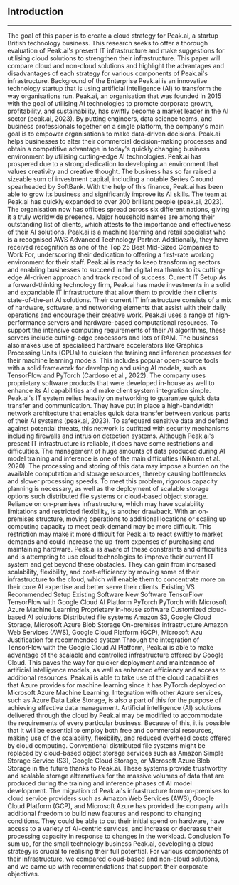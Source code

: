 ## Introduction
_______________________
The goal of this paper is to create a cloud strategy for Peak.ai, a startup British technology business. This research seeks to offer a thorough evaluation of Peak.ai's present IT infrastructure and make suggestions for utilising cloud solutions to strengthen their infrastructure. This paper will compare cloud and non-cloud solutions and highlight the advantages and disadvantages of each strategy for various components of Peak.ai's infrastructure. 
Background of the Enterprise
Peak.ai is an innovative technology startup that is using artificial intelligence (AI) to transform the way organisations run. Peak.ai, an organisation that was founded in 2015 with the goal of utilising AI technologies to promote corporate growth, profitability, and sustainability, has swiftly become a market leader in the AI sector (peak.ai, 2023).
By putting engineers, data science teams, and business professionals together on a single platform, the company's main goal is to empower organisations to make data-driven decisions. Peak.ai helps businesses to alter their commercial decision-making processes and obtain a competitive advantage in today's quickly changing business environment by utilising cutting-edge AI technologies.
Peak.ai has prospered due to a strong dedication to developing an environment that values creativity and creative thought. The business has so far raised a sizeable sum of investment capital, including a notable Series C round spearheaded by SoftBank. With the help of this finance, Peak.ai has been able to grow its business and significantly improve its AI skills.
The team at Peak.ai has quickly expanded to over 200 brilliant people (peak.ai, 2023). The organisation now has offices spread across six different nations, giving it a truly worldwide presence. Major household names are among their outstanding list of clients, which attests to the importance and effectiveness of their AI solutions.
Peak.ai is a machine learning and retail specialist who is a recognised AWS Advanced Technology Partner. Additionally, they have received recognition as one of the Top 25 Best Mid-Sized Companies to Work For, underscoring their dedication to offering a first-rate working environment for their staff. Peak.ai is ready to keep transforming sectors and enabling businesses to succeed in the digital era thanks to its cutting-edge AI-driven approach and track record of success.
Current IT Setup
As a forward-thinking technology firm, Peak.ai has made investments in a solid and expandable IT infrastructure that allow them to provide their clients state-of-the-art AI solutions. Their current IT infrastructure consists of a mix of hardware, software, and networking elements that assist with their daily operations and encourage their creative work.
Peak.ai uses a range of high-performance servers and hardware-based computational resources. To support the intensive computing requirements of their AI algorithms, these servers include cutting-edge processors and lots of RAM. The business also makes use of specialised hardware accelerators like Graphics Processing Units (GPUs) to quicken the training and inference processes for their machine learning models.
This includes popular open-source tools with a solid framework for developing and using AI models, such as TensorFlow and PyTorch (Cardoso et al., 2022). The company uses proprietary software products that were developed in-house as well to enhance its AI capabilities and make client system integration simple.
Peak.ai's IT system relies heavily on networking to guarantee quick data transfer and communication. They have put in place a high-bandwidth network architecture that enables quick data transfer between various parts of their AI systems (peak.ai, 2023). To safeguard sensitive data and defend against potential threats, this network is outfitted with security mechanisms including firewalls and intrusion detection systems.
Although Peak.ai's present IT infrastructure is reliable, it does have some restrictions and difficulties. The management of huge amounts of data produced during AI model training and inference is one of the main difficulties (Niknam et al., 2020). The processing and storing of this data may impose a burden on the available computation and storage resources, thereby causing bottlenecks and slower processing speeds. To meet this problem, rigorous capacity planning is necessary, as well as the deployment of scalable storage options such distributed file systems or cloud-based object storage.
Reliance on on-premises infrastructure, which may have scalability limitations and restricted flexibility, is another drawback. With an on-premises structure, moving operations to additional locations or scaling up computing capacity to meet peak demand may be more difficult. This restriction may make it more difficult for Peak.ai to react swiftly to market demands and could increase the up-front expenses of purchasing and maintaining hardware.
Peak.ai is aware of these constraints and difficulties and is attempting to use cloud technologies to improve their current IT system and get beyond these obstacles. They can gain from increased scalability, flexibility, and cost-efficiency by moving some of their infrastructure to the cloud, which will enable them to concentrate more on their core AI expertise and better serve their clients.
Existing VS Recommended Setup
Existing Software	New Software
TensorFlow	TensorFlow with Google Cloud AI Platform
PyTorch	PyTorch with Microsoft Azure Machine Learning
Proprietary in-house software	Customized cloud-based AI solutions
Distributed file systems	Amazon S3, Google Cloud Storage, Microsoft Azure Blob Storage
On-premises infrastructure	Amazon Web Services (AWS), Google Cloud Platform (GCP), Microsoft Azu
Justification for recommended system
Through the integration of TensorFlow with the Google Cloud AI Platform, Peak.ai is able to make advantage of the scalable and controlled infrastructure offered by Google Cloud. This paves the way for quicker deployment and maintenance of artificial intelligence models, as well as enhanced efficiency and access to additional resources.
Peak.ai is able to take use of the cloud capabilities that Azure provides for machine learning since it has PyTorch deployed on Microsoft Azure Machine Learning. Integration with other Azure services, such as Azure Data Lake Storage, is also a part of this for the purpose of achieving effective data management.
Artificial intelligence (AI) solutions delivered through the cloud by Peak.ai may be modified to accommodate the requirements of every particular business. Because of this, it is possible that it will be essential to employ both free and commercial resources, making use of the scalability, flexibility, and reduced overhead costs offered by cloud computing.
Conventional distributed file systems might be replaced by cloud-based object storage services such as Amazon Simple Storage Service (S3), Google Cloud Storage, or Microsoft Azure Blob Storage in the future thanks to Peak.ai. These systems provide trustworthy and scalable storage alternatives for the massive volumes of data that are produced during the training and inference phases of AI model development.
The migration of Peak.ai's infrastructure from on-premises to cloud service providers such as Amazon Web Services (AWS), Google Cloud Platform (GCP), and Microsoft Azure has provided the company with additional freedom to build new features and respond to changing conditions. They could be able to cut their initial spend on hardware, have access to a variety of AI-centric services, and increase or decrease their processing capacity in response to changes in the workload.
Conclusion
To sum up, for the small technology business Peak.ai, developing a cloud strategy is crucial to realising their full potential. For various components of their infrastructure, we compared cloud-based and non-cloud solutions, and we came up with recommendations that support their corporate objectives. 
